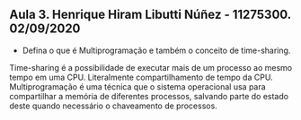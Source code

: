 ## Aula 3. Henrique Hiram Libutti Núñez - 11275300. 02/09/2020

- Defina o que é Multiprogramação e também o conceito de time-sharing.

Time-sharing é a possibilidade de executar mais de um processo ao mesmo tempo em
uma CPU. Literalmente compartilhamento de tempo da CPU.
Multiprogramação é uma técnica que o sistema operacional usa para compartilhar a
memória de diferentes processos, salvando parte do estado deste quando
necessário o chaveamento de processos.

